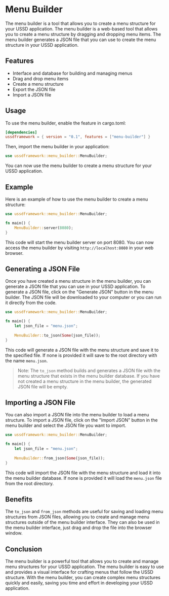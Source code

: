# Menu Builder

The menu builder is a tool that allows you to create a menu structure for your USSD application. The menu builder is a web-based tool that allows you to create a menu structure by dragging and dropping menu items. The menu builder generates a JSON file that you can use to create the menu structure in your USSD application.

## Features

- Interface and database for building and managing menus
- Drag and drop menu items
- Create a menu structure
- Export the JSON file
- Import a JSON file

## Usage

To use the menu builder, enable the feature in cargo.toml:

```toml
[dependencies]
ussdframework = { version = "0.1", features = ["menu-builder"] }
```

Then, import the menu builder in your application:

```rust
use ussdframework::menu_builder::MenuBuilder;
```

You can now use the menu builder to create a menu structure for your USSD application.

## Example

Here is an example of how to use the menu builder to create a menu structure:

```rust
use ussdframework::menu_builder::MenuBuilder;

fn main() {
    MenuBuilder::server(8080);
}
```

This code will start the menu builder server on port 8080. You can now access the menu builder by visiting `http://localhost:8080` in your web browser.

## Generating a JSON File

Once you have created a menu structure in the menu builder, you can generate a JSON file that you can use in your USSD application. To generate a JSON file, click on the "Generate JSON" button in the menu builder. The JSON file will be downloaded to your computer or you can run it directly from the code.

```rust
use ussdframework::menu_builder::MenuBuilder;

fn main() {
    let json_file = "menu.json";
    
    MenuBuilder::to_json(Some(json_file));
}
```

This code will generate a JSON file with the menu structure and save it to the specified file. If none is provided it will save to the root directory with the name `menu.json`.

>Note: The `to_json` method builds and generates a JSON file with the menu structure that exists in the menu builder database. If you have not created a menu structure in the menu builder, the generated JSON file will be empty.

## Importing a JSON File

You can also import a JSON file into the menu builder to load a menu structure. To import a JSON file, click on the "Import JSON" button in the menu builder and select the JSON file you want to import.

```rust
use ussdframework::menu_builder::MenuBuilder;

fn main() {
    let json_file = "menu.json";
    
    MenuBuilder::from_json(Some(json_file));
}
```

This code will import the JSON file with the menu structure and load it into the menu builder database. If none is provided it will load the `menu.json` file from the root directory.

## Benefits

The `to_json` and `from_json` methods are useful for saving and loading menu structures from JSON files, allowing you to create and manage menu structures outside of the menu builder interface. They can also be used in the menu builder interface, just drag and drop the file into the browser window.

## Conclusion

The menu builder is a powerful tool that allows you to create and manage menu structures for your USSD application. The menu builder is easy to use and provides a visual interface for crafting menus that follow the USSD structure. With the menu builder, you can create complex menu structures quickly and easily, saving you time and effort in developing your USSD application.
